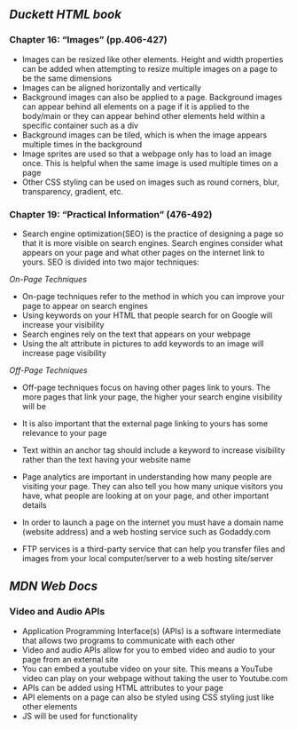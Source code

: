 ## ***Duckett HTML book***

### Chapter 16: “Images” (pp.406-427)
- Images can be resized like other elements. Height and width properties can be added when attempting to resize multiple images on a page to be the same dimensions
- Images can be aligned horizontally and vertically
- Background images can also be applied to a page. Background images can appear behind all elements on a page if it is applied to the body/main or they can appear behind other elements held within a specific container such as a div
- Background images can be tiled, which is when the image appears multiple times in the background
- Image sprites are used so that a webpage only has to load an image once. This is helpful when the same image is used multiple times on a page
- Other CSS styling can be used on images such as round corners, blur, transparency, gradient, etc.

### Chapter 19: “Practical Information” (476-492)
- Search engine optimization(SEO) is the practice of designing a page so that it is more visible on search engines. Search engines consider what appears on your page and what other pages on the internet link to yours. SEO is divided into two major techniques:

*On-Page Techniques*
  
  - On-page techniques refer to the method in which you can improve your page to appear on search engines
  - Using keywords on your HTML that people search for on Google will increase your visibility
  - Search engines rely on the text that appears on your webpage
  - Using the alt attribute in pictures to add keywords to an image will increase page visibility

*Off-Page Techniques*
  
  - Off-page techniques focus on having other pages link to yours. The more pages that link your page, the higher your search engine visibility will be
  - It is also important that the external page linking to yours has some relevance to your page
  - Text within an anchor tag should include a keyword to increase visibility rather than the text having your website name

- Page analytics are important in understanding how many people are visiting your page. They can also tell you how many unique visitors you have, what people are looking at on your page, and other important details
- In order to launch a page on the internet you must have a domain name (website address) and a web hosting service such as Godaddy.com
- FTP services is a third-party service that can help you transfer files and images from your local computer/server to a web hosting site/server

## ***MDN Web Docs***

### Video and Audio APIs
- Application Programming Interface(s) (APIs) is a software intermediate that allows two programs to communicate with each other
- Video and audio APIs allow for you to embed video and audio to your page from an external site
- You can embed a youtube video on your site. This means a YouTube video can play on your webpage without taking the user to Youtube.com
- APIs can be added using HTML attributes to your page
- API elements on a page can also be styled using CSS styling just like other elements
- JS will be used for functionality

